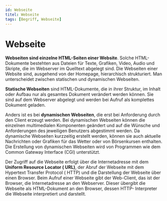 ```yaml
---
id: Webseite
titel: Webseite
tags: [Begriff, Webseite]
---
```


# Webseite

**Webseiten sind einzelne HTML-Seiten einer Website**. Solche HTML-Dokumente bestehten aus Dateien für Texte, Grafiken, Video, Audio und Skripte, die im Webserver im Quelltext abgelegt sind. Die Webseiten einer Website sind, ausgehend von der Homepage, hierarchisch strukturiert. Man unterscheidet zwischen statischen und dynamischen Webseiten. 

**Statische Webseiten** sind HTML-Dokumente, die in ihrer Struktur, im Inhalt oder Aufbau nur als gesamtes Dokument verändert werden können. Sie sind auf dem Webserver abgelegt und werden bei Aufruf als komplettes Dokument geladen.

Anders ist es bei **dynamischen Webseiten**, die erst bei Anforderung durch den Client erzeugt werden. Bei dynamischen Webseiten können die einzelnen multimedialen Komponenten geändert und auf die Wünsche und Anforderungen des jeweiligen Benutzers abgestimmt werden. Da dynamische Webseiten kurzzeitig erstellt werden, können sie auch aktuelle Nachrichten oder Grafiken für das Wetter oder von Börsenkursen enthalten. Die Erstellung von dynamischen Webseiten wird von Programmen wie dem Common Gateway Interface (CGI) unterstützt. 

Der Zugriff auf die Webseite erfolgt über die Internetadresse mit dem **Uniform Resource Locator ( URL)**, der Abruf der Webseite mit dem Hypertext Transfer Protocol ( HTTP) und die Darstellung der Webseite über einen Browser. Beim Aufruf einer Webseite gibt der Web-Client, das ist der Browser, die Internetadresse an den Webserver. Dieser übergibt die Webseite als HTML-Dokument an den Browser, dessen HTTP- Interpreter die Webseite interpretiert und darstellt. 

